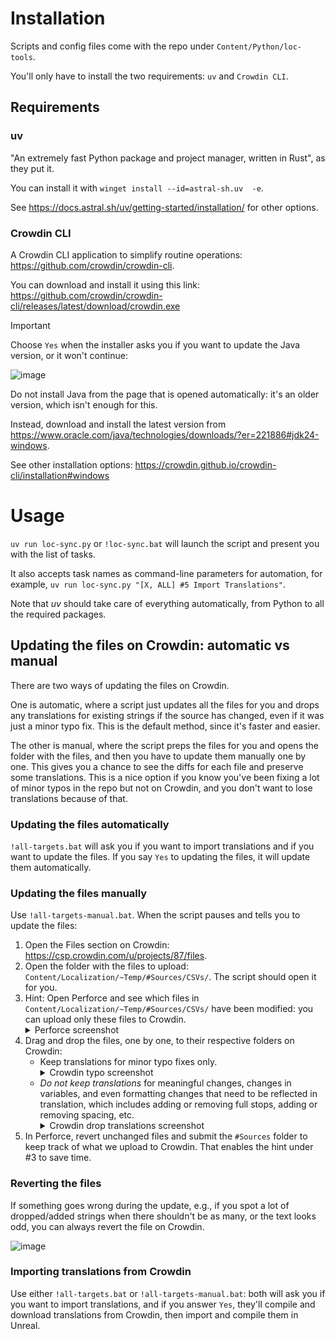 # Installation

Scripts and config files come with the repo under `Content/Python/loc-tools`.

You'll only have to install the two requirements: `uv` and `Crowdin CLI`.

## Requirements

### uv

"An extremely fast Python package and project manager, written in Rust", as they put it.

You can install it with `winget install --id=astral-sh.uv  -e`.

See https://docs.astral.sh/uv/getting-started/installation/ for other options.

### Crowdin CLI

A Crowdin CLI application to simplify routine operations: https://github.com/crowdin/crowdin-cli.

You can download and install it using this link: https://github.com/crowdin/crowdin-cli/releases/latest/download/crowdin.exe

>[!IMPORTANT]
>
> Choose `Yes` when the installer asks you if you want to update the Java version, or it won't continue:
> 
> ![image](https://github.com/user-attachments/assets/08b82d18-3d3e-4369-a42d-dd4a255a9e62)
>
> Do not install Java from the page that is opened automatically: it's an older version, which isn't enough for this.
>
> Instead, download and install the latest version from https://www.oracle.com/java/technologies/downloads/?er=221886#jdk24-windows.

See other installation options: https://crowdin.github.io/crowdin-cli/installation#windows

# Usage

`uv run loc-sync.py` or `!loc-sync.bat` will launch the script and present you with the list of tasks.

It also accepts task names as command-line parameters for automation, for example, `uv run loc-sync.py "[X, ALL] #5 Import Translations"`.

Note that _uv_ should take care of everything automatically, from Python to all the required packages.

## Updating the files on Crowdin: automatic vs manual

There are two ways of updating the files on Crowdin.

One is automatic, where a script just updates all the files for you and drops any translations for existing strings if the source has changed, even if it was just a minor typo fix. 
This is the default method, since it's faster and easier.

The other is manual, where the script preps the files for you and opens the folder with the files, and then you have to update them manually one by one. 
This gives you a chance to see the diffs for each file and preserve some translations. 
This is a nice option if you know you've been fixing a lot of minor typos in the repo but not on Crowdin, and you don't want to lose translations because of that.

### Updating the files automatically

`!all-targets.bat` will ask you if you want to import translations and if you want to update the files. 
If you say `Yes` to updating the files, it will update them automatically.

### Updating the files manually

Use `!all-targets-manual.bat`. When the script pauses and tells you to update the files:

1. Open the Files section on Crowdin: https://csp.crowdin.com/u/projects/87/files.
2. Open the folder with the files to upload: `Content/Localization/~Temp/#Sources/CSVs/`. The script should open it for you.
3. Hint: Open Perforce and see which files in `Content/Localization/~Temp/#Sources/CSVs/` have been modified: you can upload only these files to Crowdin. <details><summary>Perforce screenshot</summary>![image](https://github.com/user-attachments/assets/e3589b6c-0719-4f46-a135-44518386132a)</details>
4. Drag and drop the files, one by one, to their respective folders on Crowdin:
   - Keep translations for minor typo fixes only. <details><summary>Crowdin typo screenshot</summary>...Couldn't find an example during the last update...</details>
   - _Do not keep translations_ for meaningful changes, changes in variables, and even formatting changes that need to be reflected in translation, which includes adding or removing full stops, adding or removing spacing, etc. <details><summary>Crowdin drop translations screenshot</summary>[!image](https://github.com/user-attachments/assets/8b9c3100-6a11-4ce5-90fa-f350162d60e1)</details>
5. In Perforce, revert unchanged files and submit the `#Sources` folder to keep track of what we upload to Crowdin. That enables the hint under #3 to save time.

### Reverting the files

If something goes wrong during the update, e.g., if you spot a lot of dropped/added strings when there shouldn't be as many, or the text looks odd, you can always revert the file on Crowdin.

![image](https://github.com/user-attachments/assets/87ee8fd9-5053-4948-9239-d5fbc26b599c)

### Importing translations from Crowdin

Use either `!all-targets.bat` or `!all-targets-manual.bat`: both will ask you if you want to import translations, 
and if you answer `Yes`, they'll compile and download translations from Crowdin, then import and compile them in Unreal.
